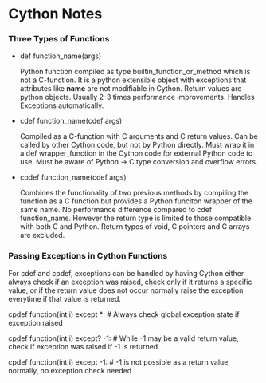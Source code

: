 # Cython Notes

### Three Types of Functions
- def function_name(args)

  Python function compiled as type builtin_function_or_method which is not a C-function. It is a python extensible object with exceptions that attributes like __name__ are not modifiable in Cython. Return values are python objects. Usually 2-3 times performance improvements. Handles Exceptions automatically.

- cdef function_name(cdef args)

  Compiled as a C-function with C arguments and C return values. Can be called by other Cython code, but not by Python directly. Must wrap it in a def wrapper_function in the Cython code for external Python code to use. Must be aware of Python -> C type conversion and overflow errors.

- cpdef function_name(cdef args)

  Combines the functionality of two previous methods by compiling the function as a C function but provides a Python funciton wrapper of the same name. No performance difference compared to cdef function_name. However the return type is limited to those compatible with both C and Python. Return types of void, C pointers and C arrays are excluded.

### Passing Exceptions in Cython Functions

For cdef and cpdef, exceptions can be handled by having Cython either always check if an exception was raised, check only if it returns a specific value, or if the return value does not occur normally raise the exception everytime if that value is returned.

cpdef function(int i) except *:   # Always check global exception state if exception raised

cpdef function(int i) except? -1: # While -1 may be a valid return value, check if exception was raised if -1 is returned

cpdef function(int i) except -1:  # -1 is not possible as a return value normally, no exception check needed
